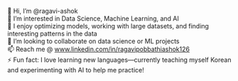 👋 Hi, I’m @ragavi-ashok  
👀 I’m interested in Data Science, Machine Learning, and AI  
🌱 I enjoy optimizing models, working with large datasets, and finding interesting patterns in the data  
💞️ I’m looking to collaborate on data science or ML projects  
📫 Reach me @ www.linkedin.com/in/ragavipobbathiashok126  
⚡ Fun fact: I love learning new languages—currently teaching myself Korean and experimenting with AI to help me practice!


<!---
ragavi-ashok/ragavi-ashok is a ✨ special ✨ repository because its `README.md` (this file) appears on your GitHub profile.
You can click the Preview link to take a look at your changes.
--->
